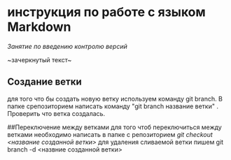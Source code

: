 # инструкция по работе с языком Markdown
*Занятие по введению контролю версий*

~зачеркнутый текст~













## Создание ветки
для того что бы создать новую ветку используем команду git branch. В папке срепозиторием написать команду "git branch название ветки"  . Проверить что ветка создалась.

##Переключение между ветками
для того чтоб переключиться между ветками необходимо написать в папке с репозиторием *git checkout <название созданной ветки>* 
для удаления сливаемой ветки пишем git branch -d <назвние созданной ветки>
